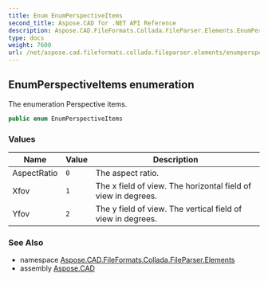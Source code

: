 ```yaml
---
title: Enum EnumPerspectiveItems
second_title: Aspose.CAD for .NET API Reference
description: Aspose.CAD.FileFormats.Collada.FileParser.Elements.EnumPerspectiveItems enum. The enumeration Perspective items
type: docs
weight: 7600
url: /net/aspose.cad.fileformats.collada.fileparser.elements/enumperspectiveitems/
---
```

## EnumPerspectiveItems enumeration

The enumeration Perspective items.

```csharp
public enum EnumPerspectiveItems
```

### Values

| Name | Value | Description |
| --- | --- | --- |
| AspectRatio | `0` | The aspect ratio. |
| Xfov | `1` | The x field of view. The horizontal field of view in degrees. |
| Yfov | `2` | The y field of view. The vertical field of view in degrees. |

### See Also

* namespace [Aspose.CAD.FileFormats.Collada.FileParser.Elements](../../aspose.cad.fileformats.collada.fileparser.elements/)
* assembly [Aspose.CAD](../../)


